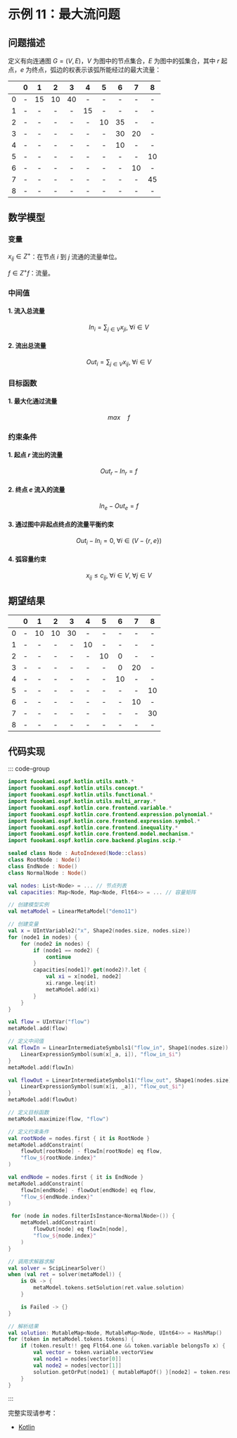# 示例 11：最大流问题

## 问题描述

定义有向连通图 $G=(V,E)$，$V$ 为图中的节点集合，$E$ 为图中的弧集合，其中 $r$ 起点，$e$ 为终点，弧边的权表示该弧所能经过的最大流量：

|       |   0   |   1   |   2   |   3   |   4   |   5   |   6   |   7   |   8   |
| :---: | :---: | :---: | :---: | :---: | :---: | :---: | :---: | :---: | :---: |
|   0   |   -   |  15   |  10   |  40   |   -   |   -   |   -   |   -   |   -   |
|   1   |   -   |   -   |   -   |   -   |  15   |   -   |   -   |   -   |   -   |
|   2   |   -   |   -   |   -   |   -   |   -   |  10   |  35   |   -   |   -   |
|   3   |   -   |   -   |   -   |   -   |   -   |   -   |  30   |  20   |   -   |
|   4   |   -   |   -   |   -   |   -   |   -   |   -   |  10   |   -   |   -   |
|   5   |   -   |   -   |   -   |   -   |   -   |   -   |   -   |   -   |  10   |
|   6   |   -   |   -   |   -   |   -   |   -   |   -   |   -   |  10   |   -   |
|   7   |   -   |   -   |   -   |   -   |   -   |   -   |   -   |   -   |  45   |
|   8   |   -   |   -   |   -   |   -   |   -   |   -   |   -   |   -   |   -   |

## 数学模型

### 变量

$x_{ij} \in Z^{+}$：在节点 $i$ 到 $j$ 流通的流量单位。

$f \in Z^{+}f$：流量。

### 中间值

#### 1. 流入总流量

$$
In_{i} = \sum_{j \in V} x_{ji}, \; \forall i \in V
$$

#### 2. 流出总流量

$$
Out_{i} = \sum_{j \in V} x_{ij}, \; \forall i \in V
$$

### 目标函数

#### 1. 最大化通过流量

$$
max \quad f
$$

### 约束条件

#### 1. 起点 $r$ 流出的流量

$$
Out_{r} - In_{r} = f
$$

#### 2. 终点 $e$ 流入的流量

$$
In_{e} - Out_{e} = f
$$

#### 3. 通过图中非起点终点的流量平衡约束

$$
Out_{i} - In_{i} = 0, \; \forall i \in (V - \{r, e\})
$$

#### 4. 弧容量约束

$$
x_{ij} \leq c_{ij}, \; \forall i \in V, \; \forall j \in V
$$

## 期望结果

|       |   0   |   1   |   2   |   3   |   4   |   5   |   6   |   7   |   8   |
| :---: | :---: | :---: | :---: | :---: | :---: | :---: | :---: | :---: | :---: |
|   0   |   -   |  10   |  10   |  30   |   -   |   -   |   -   |   -   |   -   |
|   1   |   -   |   -   |   -   |   -   |  10   |   -   |   -   |   -   |   -   |
|   2   |   -   |   -   |   -   |   -   |   -   |  10   |   0   |   -   |   -   |
|   3   |   -   |   -   |   -   |   -   |   -   |   -   |   0   |  20   |   -   |
|   4   |   -   |   -   |   -   |   -   |   -   |   -   |  10   |   -   |   -   |
|   5   |   -   |   -   |   -   |   -   |   -   |   -   |   -   |   -   |  10   |
|   6   |   -   |   -   |   -   |   -   |   -   |   -   |   -   |  10   |   -   |
|   7   |   -   |   -   |   -   |   -   |   -   |   -   |   -   |   -   |  30   |
|   8   |   -   |   -   |   -   |   -   |   -   |   -   |   -   |   -   |   -   |

## 代码实现

::: code-group

```kotlin
import fuookami.ospf.kotlin.utils.math.*
import fuookami.ospf.kotlin.utils.concept.*
import fuookami.ospf.kotlin.utils.functional.*
import fuookami.ospf.kotlin.utils.multi_array.*
import fuookami.ospf.kotlin.core.frontend.variable.*
import fuookami.ospf.kotlin.core.frontend.expression.polynomial.*
import fuookami.ospf.kotlin.core.frontend.expression.symbol.*
import fuookami.ospf.kotlin.core.frontend.inequality.*
import fuookami.ospf.kotlin.core.frontend.model.mechanism.*
import fuookami.ospf.kotlin.core.backend.plugins.scip.*

sealed class Node : AutoIndexed(Node::class)
class RootNode : Node()
class EndNode : Node()
class NormalNode : Node()

val nodes: List<Node> = ... // 节点列表
val capacities: Map<Node, Map<Node, Flt64>> = ... // 容量矩阵

// 创建模型实例
val metaModel = LinearMetaModel("demo11")

// 创建变量
val x = UIntVariable2("x", Shape2(nodes.size, nodes.size))
for (node1 in nodes) {
    for (node2 in nodes) {
        if (node1 == node2) {
            continue
        }
        capacities[node1]?.get(node2)?.let {
            val xi = x[node1, node2]
            xi.range.leq(it)
            metaModel.add(xi)
        }
    }
}

val flow = UIntVar("flow")
metaModel.add(flow)

// 定义中间值
val flowIn = LinearIntermediateSymbols1("flow_in", Shape1(nodes.size)) { i, _ ->
    LinearExpressionSymbol(sum(x[_a, i]), "flow_in_$i")
}
metaModel.add(flowIn)

val flowOut = LinearIntermediateSymbols1("flow_out", Shape1(nodes.size)) { i, _ ->
    LinearExpressionSymbol(sum(x[i, _a]), "flow_out_$i")
}
metaModel.add(flowOut)

// 定义目标函数
metaModel.maximize(flow, "flow")

// 定义约束条件
val rootNode = nodes.first { it is RootNode }
metaModel.addConstraint(
    flowOut[rootNode] - flowIn[rootNode] eq flow,
    "flow_${rootNode.index}"
)

val endNode = nodes.first { it is EndNode }
metaModel.addConstraint(
    flowIn[endNode] - flowOut[endNode] eq flow,
    "flow_${endNode.index}"
)

 for (node in nodes.filterIsInstance<NormalNode>()) {
    metaModel.addConstraint(
        flowOut[node] eq flowIn[node],
        "flow_${node.index}"
    )
}

// 调用求解器求解
val solver = ScipLinearSolver()
when (val ret = solver(metaModel)) {
    is Ok -> {
        metaModel.tokens.setSolution(ret.value.solution)
    }

    is Failed -> {}
}

// 解析结果
val solution: MutableMap<Node, MutableMap<Node, UInt64>> = HashMap()
for (token in metaModel.tokens.tokens) {
    if (token.result!! geq Flt64.one && token.variable belongsTo x) {
        val vector = token.variable.vectorView
        val node1 = nodes[vector[0]]
        val node2 = nodes[vector[1]]
        solution.getOrPut(node1) { mutableMapOf() }[node2] = token.result!!.round().toUInt64()
    }
}
```

:::

完整实现请参考：

- [Kotlin](https://github.com/fuookami/ospf/blob/main/examples/ospf-kotlin-example/src/main/fuookami/ospf/kotlin/example/core_demo/Demo11.kt)
